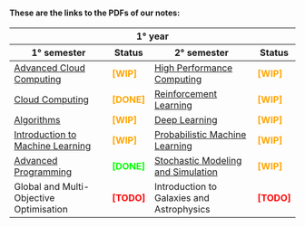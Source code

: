 #### These are the links to the PDFs of our notes:
<table>
  <thead>
    <tr>
      <th colspan="4" style="text-align: center;">1° year</th>
    </tr>
    <tr>
      <th>1° semester</th>
      <th>Status</th>
      <th>2° semester</th>
      <th>Status</th>
    </tr>
  </thead>
  <tbody>
    <tr>
      <td><a href="https://raw.githubusercontent.com/Spina02/SDIC-DSAI-Notes/main/Advanced%20Cloud%20Computing/main.pdf">Advanced Cloud Computing</a></td>
      <td><strong><span style="color: orange;">[WIP]</span></strong></td>
      <td><a href="https://raw.githubusercontent.com/Spina02/SDIC-DSAI-Notes/main/High%20Performance%20Computing/main.pdf">High Performance Computing</a></td>
      <td><strong><span style="color: orange;">[WIP]</span></strong></td>
    </tr>
    <tr>
      <td><a href="https://raw.githubusercontent.com/Spina02/SDIC-DSAI-Notes/main/Cloud%20Computing/main.pdf">Cloud Computing</a></td>
      <td><strong><span style="color: orange;">[DONE]</span></strong></td>
      <td><a href="https://raw.githubusercontent.com/Spina02/SDIC-DSAI-Notes/main/Reinforcement%20Learning/main.pdf">Reinforcement Learning</a></td>
      <td><strong><span style="color: orange;">[WIP]</span></strong></td>
    </tr>
    <tr>
      <td><a href="https://raw.githubusercontent.com/Spina02/SDIC-DSAI-Notes/refs/heads/main/Algorithms/main.pdf">Algorithms</a></td>
      <td><strong><span style="color: orange;">[WIP]</span></strong></td>
      <td><a href="https://raw.githubusercontent.com/Spina02/SDIC-DSAI-Notes/refs/heads/main/Deep%20Learning/main.pdf">Deep Learning</a></td>
      <td><strong><span style="color: orange;">[WIP]</span></strong></td>
    </tr>
    <tr>
      <td><a href="https://raw.githubusercontent.com/Spina02/SDIC-DSAI-Notes/main/Introduction%20to%20ML/main.pdf">Introduction to Machine Learning</a></td>
      <td><strong><span style="color: orange;">[WIP]</span></strong></td>
      <td><a href="https://raw.githubusercontent.com/Spina02/SDIC-DSAI-Notes/refs/heads/main/Probabilistic%20ML/main.pdf">Probabilistic Machine Learning</a></td>
      <td><strong><span style="color: orange;">[WIP]</span></strong></td>
    </tr>
    <tr>
      <td><a href="https://raw.githubusercontent.com/Spina02/SDIC-DSAI-Notes/main/Advanced%20Programming/main.pdf">Advanced Programming</a></td>
      <td><strong><span style="color: lime;">[DONE]</span></strong></td>
      <td><a href="https://raw.githubusercontent.com/Spina02/SDIC-DSAI-Notes/refs/heads/main/Stochastic%20Modeling%20and%20Simulation/main.pdf">Stochastic Modeling and Simulation</a></td>
      <td><strong><span style="color: orange;">[WIP]</span></strong></td>
    </tr>
    <tr>
      <td>Global and Multi-Objective Optimisation</td>
      <td><strong><span style="color: red;">[TODO]</span></strong></td>
      <td>Introduction to Galaxies and Astrophysics</td>
      <td><strong><span style="color: red;">[TODO]</span></strong></td>
    </tr>
  </tbody>
</table>


<!-- <table>
  <thead>
    <tr>
      <th colspan="4" style="text-align: center;">2° year</th>
    </tr>
    <tr>
      <th>1° semester</th>
      <th>Status</th>
      <th>2° semester</th>
      <th>Status</th>
    </tr>
  </thead>
  <tbody>
    <tr>
      <td>...</td>
      <td></td>
      <td>...</td>
      <td></td>
    </tr>
  </tbody>
</table> -->